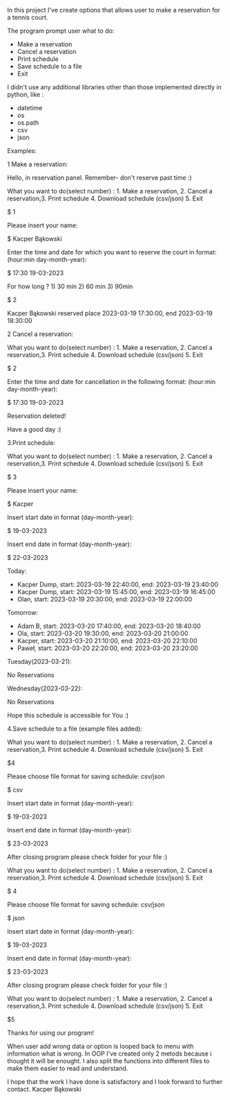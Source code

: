 In this project I've create options that allows user to make a reservation for a tennis court.

The program prompt user what to do:
* Make a reservation
* Cancel a reservation
* Print schedule
* Save schedule to a file
* Exit

I didn't use any additional libraries other than those implemented directly in python, like :
* datetime
* os
* os.path
* csv
* json

Examples:

1 Make a reservation:

Hello, in reservation panel. Remember- don't reserve past time :)

What you want to do(select number) : 1. Make a reservation, 2. Cancel a reservation,3. Print schedule 4. Download schedule (csv/json)  5. Exit

$ 1

Please insert your name:

$ Kacper Bąkowski

Enter the time and date for which you want to reserve the court in format: (hour:min day-month-year): 

$ 17:30 19-03-2023

For how long ? 1) 30 min 2) 60 min 3) 90min

$ 2

Kacper Bąkowski reserved place 2023-03-19 17:30:00, end 2023-03-19 18:30:00



2 Cancel a reservation:

What you want to do(select number) : 1. Make a reservation, 2. Cancel a reservation,3. Print schedule 4. Download schedule (csv/json)  5. Exit

$ 2

Enter the time and date for cancellation in the following format: (hour:min day-month-year):

$ 17:30 19-03-2023

Reservation deleted!

Have a good day :)


3.Print schedule:

What you want to do(select number) : 1. Make a reservation, 2. Cancel a reservation,3. Print schedule 4. Download schedule (csv/json)  5. Exit

$ 3

Please insert your name: 

$ Kacper

Insert start date in format (day-month-year): 

$ 19-03-2023

Insert end date in format (day-month-year): 

$ 22-03-2023

Today:

* Kacper Dump, start: 2023-03-19 22:40:00, end: 2023-03-19 23:40:00
* Kacper Dump, start: 2023-03-19 15:45:00, end: 2023-03-19 16:45:00
* Olan, start: 2023-03-19 20:30:00, end: 2023-03-19 22:00:00

Tomorrow:
* Adam B, start: 2023-03-20 17:40:00, end: 2023-03-20 18:40:00
* Ola, start: 2023-03-20 19:30:00, end: 2023-03-20 21:00:00
* Kacper, start: 2023-03-20 21:10:00, end: 2023-03-20 22:10:00
* Paweł, start: 2023-03-20 22:20:00, end: 2023-03-20 23:20:00

Tuesday(2023-03-21):

No Reservations

Wednesday(2023-03-22):

No Reservations

Hope this schedule is accessible for You :)



4.Save schedule to a file (example files added):

What you want to do(select number) : 1. Make a reservation, 2. Cancel a reservation,3. Print schedule 4. Download schedule (csv/json)  5. Exit

$4

Please choose file format for saving schedule: csv/json

$ csv

Insert start date in format (day-month-year): 

$ 19-03-2023

Insert end date in format (day-month-year): 

$ 23-03-2023

After closing program please check folder for your file :)

What you want to do(select number) : 1. Make a reservation, 2. Cancel a reservation,3. Print schedule 4. Download schedule (csv/json)  5. Exit

$ 4

Please choose file format for saving schedule: csv/json

$ json

Insert start date in format (day-month-year): 

$ 19-03-2023

Insert end date in format (day-month-year): 

$ 23-03-2023

After closing program please check folder for your file :)

What you want to do(select number) : 1. Make a reservation, 2. Cancel a reservation,3. Print schedule 4. Download schedule (csv/json)  5. Exit

$5

Thanks for using our program!


When user add wrong data or option is looped back to menu with information what is wrong.
In OOP I've created only 2 metods because i thought it will be enought.
I also split the functions into different files to make them easier to read and understand.

I hope that the work I have done is satisfactory and I look forward to further contact.
Kacper Bąkowski







